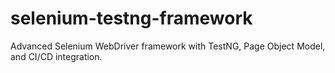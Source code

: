 # selenium-testng-framework
Advanced Selenium WebDriver framework with TestNG, Page Object Model, and CI/CD integration.
